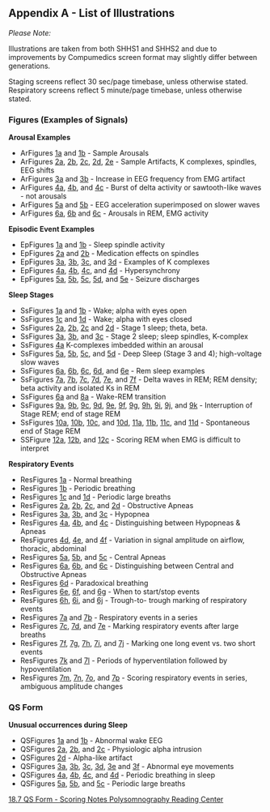 ## Appendix A - List of Illustrations

_Please Note:_

Illustrations are taken from both SHHS1 and SHHS2 and due to improvements by Compumedics screen format may slightly differ between generations.

Staging screens reflect 30 sec/page timebase, unless otherwise stated.
Respiratory screens reflect 5 minute/page timebase, unless otherwise stated.


### Figures (Examples of Signals)

**Arousal Examples**

- ArFigures [1a](:images_path:/a/ar1a.jpg?inline=1) and [1b](:images_path:/a/ar1b.jpg?inline=1) - Sample Arousals
- ArFigures [2a](:images_path:/a/ar2a.jpg?inline=1), [2b](:images_path:/a/ar2b.jpg?inline=1), [2c](:images_path:/a/ar2c.jpg?inline=1), [2d](:images_path:/a/ar2d.jpg?inline=1), [2e](:images_path:/a/ar2e.jpg?inline=1) - Sample Artifacts, K complexes, spindles, EEG shifts
- ArFigures [3a](:images_path:/a/ar3a.jpg?inline=1) and [3b](:images_path:/a/ar3b.jpg?inline=1) - Increase in EEG frequency from EMG artifact
- ArFigures [4a](:images_path:/a/ar4a.jpg?inline=1), [4b](:images_path:/a/ar4b.jpg?inline=1), and [4c](:images_path:/a/ar4c.jpg?inline=1) - Burst of delta activity or sawtooth-like waves - not arousals
- ArFigures [5a](:images_path:/a/ar5a.jpg?inline=1) and [5b](:images_path:/a/ar5b.jpg?inline=1) - EEG acceleration superimposed on slower waves
- ArFigures [6a](:images_path:/a/ar6a.jpg?inline=1), [6b](:images_path:/a/ar6b.jpg?inline=1) and [6c](:images_path:/a/ar6c.jpg?inline=1) - Arousals in REM, EMG activity


**Episodic Event Examples**

- EpFigures [1a](:images_path:/e/ep1a.jpg?inline=1) and [1b](:images_path:/e/ep1b.jpg?inline=1) - Sleep spindle activity
- EpFigures [2a](:images_path:/e/ep2a.jpg?inline=1) and [2b](:images_path:/e/ep2b.jpg?inline=1) - Medication effects on spindles
- EpFigures [3a](:images_path:/e/ep3a.jpg?inline=1), [3b](:images_path:/e/ep3b.jpg?inline=1), [3c](:images_path:/e/ep3c.jpg?inline=1), and [3d](:images_path:/e/ep3d.jpg?inline=1) - Examples of K complexes
- EpFigures [4a](:images_path:/e/ep4a.jpg?inline=1), [4b](:images_path:/e/ep4b.jpg?inline=1), [4c](:images_path:/e/ep4c.jpg?inline=1), and [4d](:images_path:/e/ep4d.jpg?inline=1) - Hypersynchrony
- EpFigures [5a](:images_path:/e/ep5a.jpg?inline=1), [5b](:images_path:/e/ep5b.jpg?inline=1), [5c](:images_path:/e/ep5c.jpg?inline=1), [5d](:images_path:/e/ep5d.jpg?inline=1), and [5e](:images_path:/e/ep5e.jpg?inline=1) - Seizure discharges


**Sleep Stages**

- SsFigures [1a](:images_path:/s/ss1a.jpg?inline=1) and [1b](:images_path:/s/ss1b.jpg?inline=1) - Wake; alpha with eyes open
- SsFigures [1c](:images_path:/s/ss1c.jpg?inline=1) and [1d](:images_path:/s/ss1d.jpg?inline=1) - Wake; alpha with eyes closed
- SsFigures [2a](:images_path:/s/ss2a.jpg?inline=1), [2b](:images_path:/s/ss2b.jpg?inline=1), [2c](:images_path:/s/ss2c.jpg?inline=1) and [2d](:images_path:/s/ss2d.jpg?inline=1) - Stage 1 sleep; theta, beta.
- SsFigures [3a](:images_path:/s/ss3a.jpg?inline=1), [3b](:images_path:/s/ss3b.jpg?inline=1), and [3c](:images_path:/s/ss3c.jpg?inline=1) - Stage 2 sleep; sleep spindles, K-complex
- SsFigures [4a](:images_path:/s/ss4a.jpg?inline=1) K-complexes imbedded within an arousal
- SsFigures [5a](:images_path:/s/ss5a.jpg?inline=1), [5b](:images_path:/s/ss5b.jpg?inline=1), [5c](:images_path:/s/ss5c.jpg?inline=1), and [5d](:images_path:/s/ss5d.jpg?inline=1) - Deep Sleep (Stage 3 and 4); high-voltage slow waves
- SsFigures [6a](:images_path:/s/ss6a.jpg?inline=1), [6b](:images_path:/s/ss6b.jpg?inline=1), [6c](:images_path:/s/ss6c.jpg?inline=1), [6d](:images_path:/s/ss6d.jpg?inline=1), and [6e](:images_path:/s/ss6e.jpg?inline=1) - Rem sleep examples
- SsFigures [7a](:images_path:/s/ss7a.jpg?inline=1), [7b](:images_path:/s/ss7b.jpg?inline=1), [7c](:images_path:/s/ss7c.jpg?inline=1), [7d](:images_path:/s/ss7d.jpg?inline=1), [7e](:images_path:/s/ss7e.jpg?inline=1), and [7f](:images_path:/s/ss7f.jpg?inline=1) - Delta waves in REM; REM density;  beta activity and isolated  Ks in REM
- SsFigures [6a](:images_path:/s/ss6a.jpg?inline=1) and [8a](:images_path:/s/ss8a.jpg?inline=1) - Wake-REM transition
- SsFigures [9a](:images_path:/s/ss9a.jpg?inline=1), [9b](:images_path:/s/ss9b.jpg?inline=1), [9c](:images_path:/s/ss9c.jpg?inline=1), [9d](:images_path:/s/ss9d.jpg?inline=1), [9e](:images_path:/s/ss9e.jpg?inline=1), [9f](:images_path:/s/ss9f.jpg?inline=1), [9g](:images_path:/s/ss9g.jpg?inline=1), [9h](:images_path:/s/ss9h.jpg?inline=1), [9i](:images_path:/s/ss9i.jpg?inline=1), [9j](:images_path:/s/ss9j.jpg?inline=1), and [9k](:images_path:/s/ss9k.jpg?inline=1) - Interruption of Stage REM; end of stage REM
- SsFigures [10a](:images_path:/s/ss10a.jpg?inline=1), [10b](:images_path:/s/ss10b.jpg?inline=1), [10c](:images_path:/s/ss10c.jpg?inline=1), and [10d](:images_path:/s/ss10d.jpg?inline=1), [11a](:images_path:/s/ss11a.jpg?inline=1), [11b](:images_path:/s/ss11b.jpg?inline=1), [11c](:images_path:/s/ss11c.jpg?inline=1), and [11d](:images_path:/s/ss11d.jpg?inline=1) - Spontaneous end of Stage REM
- SSFigure [12a](:images_path:/s/ss12a.jpg?inline=1), [12b](:images_path:/s/ss12b.jpg?inline=1), and [12c](:images_path:/s/ss12c.jpg?inline=1) - Scoring REM when EMG is difficult to interpret

**Respiratory Events**

- ResFigures [1a](:images_path:/r/re1a.jpg?inline=1) - Normal breathing
- ResFigures [1b](:images_path:/r/re1b.jpg?inline=1) - Periodic breathing
- ResFigures [1c](:images_path:/r/re1c.jpg?inline=1) and [1d](:images_path:/r/re1d.jpg?inline=1) - Periodic large breaths
- ResFigures [2a](:images_path:/r/re2a.jpg?inline=1), [2b](:images_path:/r/re2b.jpg?inline=1), [2c](:images_path:/r/re2c.jpg?inline=1), and [2d](:images_path:/r/re2d.jpg?inline=1) - Obstructive Apneas
- ResFigures [3a](:images_path:/r/re3a.jpg?inline=1), [3b](:images_path:/r/re3b.jpg?inline=1), and [3c](:images_path:/r/re3c.jpg?inline=1) - Hypopnea
- ResFigures [4a](:images_path:/r/re4a.jpg?inline=1), [4b](:images_path:/r/re4b.jpg?inline=1), and [4c](:images_path:/r/re4c.jpg?inline=1) - Distinguishing between Hypopneas & Apneas
- ResFigures [4d](:images_path:/r/re4d.jpg?inline=1), [4e](:images_path:/r/re4e.jpg?inline=1), and [4f](:images_path:/r/re4f.jpg?inline=1) - Variation in signal amplitude on airflow, thoracic, abdominal
- ResFigures [5a](:images_path:/r/re5a.jpg?inline=1), [5b](:images_path:/r/re5b.jpg?inline=1), and [5c](:images_path:/r/re5c.jpg?inline=1) - Central Apneas
- ResFigures [6a](:images_path:/r/re6a.jpg?inline=1), [6b](:images_path:/r/re6b.jpg?inline=1), and [6c](:images_path:/r/re6c.jpg?inline=1) - Distinguishing between Central and Obstructive Apneas
- ResFigures [6d](:images_path:/r/re6d.jpg?inline=1) -  Paradoxical breathing
- ResFigures [6e](:images_path:/r/re6e.jpg?inline=1), [6f](:images_path:/r/re6f.jpg?inline=1), and [6g](:images_path:/r/re6g.jpg?inline=1) - When to start/stop events
- ResFigures [6h](:images_path:/r/re6h.jpg?inline=1), [6i](:images_path:/r/re6i.jpg?inline=1), and [6j](:images_path:/r/re6j.jpg?inline=1) - Trough-to- trough marking of respiratory events
- ResFigures [7a](:images_path:/r/re7a.jpg?inline=1) and [7b](:images_path:/r/re7b.jpg?inline=1) - Respiratory events in a series
- ResFigures [7c](:images_path:/r/re7c.jpg?inline=1), [7d](:images_path:/r/re7d.jpg?inline=1), and [7e](:images_path:/r/re7e.jpg?inline=1) - Marking respiratory events after large breaths
- ResFigures [7f](:images_path:/r/re7f.jpg?inline=1), [7g](:images_path:/r/re7g.jpg?inline=1), [7h](:images_path:/r/re7h.jpg?inline=1), [7i](:images_path:/r/re7i.jpg?inline=1), and [7j](:images_path:/r/re7j.jpg?inline=1) - Marking one long event vs. two short events
- ResFigures [7k](:images_path:/r/re7k.jpg?inline=1) and [7l](:images_path:/r/re7l.jpg?inline=1) - Periods of hyperventilation followed by hypoventilation
- ResFigures [7m](:images_path:/r/re7m.jpg?inline=1), [7n](:images_path:/r/re7n.jpg?inline=1), [7o](:images_path:/r/re7o.jpg?inline=1), and [7p](:images_path:/r/re7p.jpg?inline=1) - Scoring respiratory events in series, ambiguous amplitude changes

### QS Form

**Unusual occurrences during Sleep**

- QSFigures [1a](:images_path:/q/qs1a.jpg?inline=1) and [1b](:images_path:/q/qs1b.jpg?inline=1) - Abnormal wake EEG
- QSFigures [2a](:images_path:/q/qs2a.jpg?inline=1), [2b](:images_path:/q/qs2b.jpg?inline=1), and [2c](:images_path:/q/qs2c.jpg?inline=1) - Physiologic alpha intrusion
- QSFigures [2d](:images_path:/q/qs2d.jpg?inline=1) - Alpha-like artifact
- QSFigures [3a](:images_path:/q/qs3a.jpg?inline=1), [3b](:images_path:/q/qs3b.jpg?inline=1), [3c](:images_path:/q/qs3c.jpg?inline=1), [3d](:images_path:/q/qs3d.jpg?inline=1), [3e](:images_path:/q/qs3e.jpg?inline=1) and [3f](:images_path:/q/qs3f.jpg?inline=1) - Abnormal eye movements
- QSFigures [4a](:images_path:/q/qs4a.jpg?inline=1), [4b](:images_path:/q/qs4b.jpg?inline=1), [4c](:images_path:/q/qs4c.jpg?inline=1), and [4d](:images_path:/q/qs4d.jpg?inline=1) - Periodic breathing in sleep
- QSFigures [5a](:images_path:/q/qs5a.jpg?inline=1), [5b](:images_path:/q/qs5b.jpg?inline=1), and [5c](:images_path:/q/qs5c.jpg?inline=1) - Periodic large breaths


<div class="center">
<div class="btn-group">
  <a href=":pages_path:/manuals/psg-reading-center/18-07-qs-form-scoring-notes.md" class="btn btn-default">
    <span class="glyphicon glyphicon-chevron-left"></span>
    18.7 QS Form - Scoring Notes
  </a>

  <a href=":pages_path:/manuals/psg-reading-center" class="btn btn-default">
    <span class="glyphicon glyphicon-chevron-up"></span>
    Polysomnography Reading Center
  </a>
